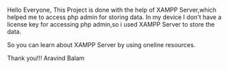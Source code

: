 Hello Everyone,
This Project is done with the help of XAMPP Server,which helped me to access php admin for storing data.
In my device I don't have a license key for accessing php admin,so i used XAMPP Server to store the data.

So you can learn about XAMPP Server by using oneline resources.

Thank you!!!
Aravind Balam
